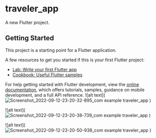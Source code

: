 # traveler_app

A new Flutter project.

## Getting Started

This project is a starting point for a Flutter application.

A few resources to get you started if this is your first Flutter project:

- [Lab: Write your first Flutter app](https://docs.flutter.dev/get-started/codelab)
- [Cookbook: Useful Flutter samples](https://docs.flutter.dev/cookbook)

For help getting started with Flutter development, view the
[online documentation](https://docs.flutter.dev/), which offers tutorials,
samples, guidance on mobile development, and a full API reference.
![alt text](![Screenshot_2022-09-12-23-20-32-895_com example traveler_app](https://user-images.githubusercontent.com/91878561/189744090-6d4cd6f7-a53f-4b8e-a0be-bd1e67361b17.jpg)
)

![alt text](![Screenshot_2022-09-12-23-20-38-739_com example traveler_app](https://user-images.githubusercontent.com/91878561/189744238-3ad053af-770f-42b9-a08c-a08226465920.jpg)
) 

![alt text](![Screenshot_2022-09-12-23-20-50-938_com example traveler_app](https://user-images.githubusercontent.com/91878561/189744292-63dfcfd8-ef89-4122-98bd-a103697d6631.jpg)
) 
